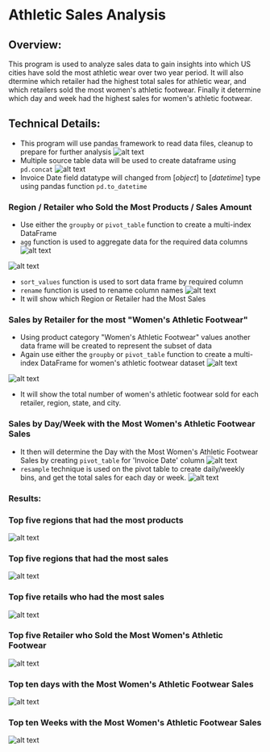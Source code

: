 # Athletic Sales Analysis

## Overview:
This program is used to analyze sales data to gain insights into which US cities have sold the most athletic wear over two year period. It will also dtermine which retailer had the highest total sales for athletic wear, and which retailers sold the most women's athletic footwear. Finally it determine which day and week had the highest sales for women's athletic footwear. 

## Technical Details:
- This program will use pandas framework to read data files, cleanup to prepare for further analysis
![alt text](image-6.png)
- Multiple source table data will be used to create dataframe using ```pd.concat``` 
![alt text](image-7.png)
- Invoice Date field datatype will changed from [*object*] to [*datetime*] type using pandas function ```pd.to_datetime``` 

### Region / Retailer who Sold the Most Products / Sales Amount
- Use either the ```groupby``` or ```pivot_table``` function to create a multi-index DataFrame  
- ```agg``` function is used to aggregate data for the required data columns
![alt text](image-8.png)

![alt text](image-9.png)
- ```sort_values``` function is used to sort data frame by required column
- ```rename``` function is used to rename column names
![alt text](image-10.png)
- It will show which Region or Retailer had the Most Sales

### Sales by Retailer for the most "Women's Athletic Footwear"
- Using product category "Women's Athletic Footwear" values another data frame will be created to represent the subset of data
- Again use either the ```groupby``` or ```pivot_table``` function to create a multi-index DataFrame for women's athletic footwear dataset
![alt text](image-11.png)

![alt text](image-12.png)
- It will show the total number of women's athletic footwear sold for each retailer, region, state, and city.

### Sales by Day/Week with the Most Women's Athletic Footwear Sales
- It then will determine the Day with the Most Women's Athletic Footwear Sales by creating ```pivot_table``` for 'Invoice Date' column
![alt text](image-13.png)
- ```resample``` technique is used on the pivot table to create daily/weekly bins, and get the total sales for each day or week.
![alt text](image-14.png)

### Results:

### Top five regions that had the most products
![alt text](image.png)

### Top five regions that had the most sales
![alt text](image-1.png)

### Top five retails who had the most sales 
![alt text](image-2.png)

### Top five Retailer who Sold the Most Women's Athletic Footwear
![alt text](image-3.png)

### Top ten days with the Most Women's Athletic Footwear Sales
![alt text](image-4.png)

### Top ten Weeks with the Most Women's Athletic Footwear Sales
![alt text](image-5.png)


